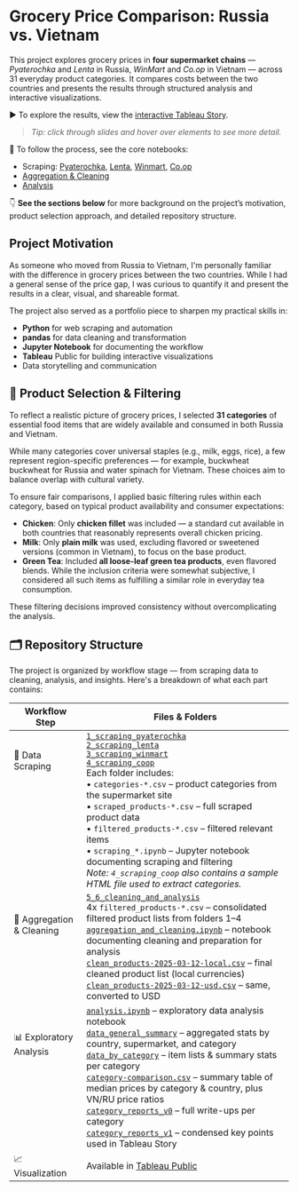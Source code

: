 # Grocery Price Comparison: Russia vs. Vietnam

This project explores grocery prices in **four supermarket chains** — *Pyaterochka* and *Lenta* in Russia, *WinMart* and *Co.op* in Vietnam — across 31 everyday product categories.
It compares costs between the two countries and presents the results through structured analysis and interactive visualizations.  

▶️ To explore the results, view the [interactive Tableau Story](https://public.tableau.com/views/GroceryPricesRussiavs_Vietnam/Final?:language=en-US&publish=yes&:sid=&:redirect=auth&:display_count=n&:origin=viz_share_link).  
> *Tip: click through slides and hover over elements to see more detail.*  

🧩 To follow the process, see the core notebooks:
- Scraping: [Pyaterochka](1_scraping_pyaterochka/scraping_pyaterochka.ipynb), [Lenta](2_scraping_lenta/scraping_lenta.ipynb), [Winmart](3_scraping_winmart/scraping_winmart.ipynb), [Co.op](4_scraping_coop/scraping_coop.ipynb)
- [Aggregation & Cleaning](5_6_cleaning_and_analysis/aggregation_and_cleaning.ipynb)
- [Analysis](5_6_cleaning_and_analysis/analysis.ipynb)

👇 **See the sections below** for more background on the project’s motivation, product selection approach, and detailed repository structure.

## Project Motivation

As someone who moved from Russia to Vietnam, I'm personally familiar with the difference in grocery prices between the two countries. While I had a general sense of the price gap, I was curious to quantify it and present the results in a clear, visual, and shareable format.

The project also served as a portfolio piece to sharpen my practical skills in:

- **Python** for web scraping and automation
- **pandas** for data cleaning and transformation
- **Jupyter Notebook** for documenting the workflow
- **Tableau** Public for building interactive visualizations
- Data storytelling and communication

## 🧃 Product Selection & Filtering

To reflect a realistic picture of grocery prices, I selected **31 categories** of essential food items that are widely available and consumed in both Russia and Vietnam.

While many categories cover universal staples (e.g., milk, eggs, rice), a few represent region-specific preferences — for example, buckwheat buckwheat for Russia and water spinach for Vietnam. These choices aim to balance overlap with cultural variety.

To ensure fair comparisons, I applied basic filtering rules within each category, based on typical product availability and consumer expectations:

- **Chicken**: Only **chicken fillet** was included — a standard cut available in both countries that reasonably represents overall chicken pricing.
- **Milk**: Only **plain milk** was used, excluding flavored or sweetened versions (common in Vietnam), to focus on the base product.
- **Green Tea**: Included **all loose-leaf green tea products**, even flavored blends. While the inclusion criteria were somewhat subjective, I considered all such items as fulfilling a similar role in everyday tea consumption.

These filtering decisions improved consistency without overcomplicating the analysis.

## 🗂️ Repository Structure

The project is organized by workflow stage — from scraping data to cleaning, analysis, and insights. Here's a breakdown of what each part contains:

| **Workflow Step**           | **Files & Folders**                                                                 |
|----------------------------|--------------------------------------------------------------------------------------|
| 🛒 Data Scraping<br><br><br><br><br><br><br><br><br><br> | [`1_scraping_pyaterochka`](1_scraping_pyaterochka/)<br>[`2_scraping_lenta`](2_scraping_lenta/)<br>[`3_scraping_winmart`](3_scraping_winmart/)<br>[`4_scraping_coop`](4_scraping_coop/)<br>Each folder includes:<br>• `categories-*.csv` – product categories from the supermarket site<br>• `scraped_products-*.csv` – full scraped product data<br>• `filtered_products-*.csv` – filtered relevant items<br>• `scraping_*.ipynb` – Jupyter notebook documenting scraping and filtering<br>_Note: `4_scraping_coop` also contains a sample HTML file used to extract categories._ |
| 🧼 Aggregation & Cleaning<br><br><br><br><br> | [`5_6_cleaning_and_analysis`](5_6_cleaning_and_analysis/)<br>4x `filtered_products-*.csv` – consolidated filtered product lists from folders 1–4<br>[`aggregation_and_cleaning.ipynb`](5_6_cleaning_and_analysis/aggregation_and_cleaning.ipynb) – notebook documenting cleaning and preparation for analysis<br>[`clean_products-2025-03-12-local.csv`](5_6_cleaning_and_analysis/clean_products-2025-03-12-local.csv) – final cleaned product list (local currencies)<br>[`clean_products-2025-03-12-usd.csv`](5_6_cleaning_and_analysis/clean_products-2025-03-12-usd.csv) – same, converted to USD |
| 📊 Exploratory Analysis<br><br><br><br><br><br><br> | [`analysis.ipynb`](5_6_cleaning_and_analysis/analysis.ipynb) – exploratory data analysis notebook<br>[`data_general_summary`](5_6_cleaning_and_analysis/data_general_summary/) – aggregated stats by country, supermarket, and category<br>[`data_by_category`](5_6_cleaning_and_analysis/data_by_category/) – item lists & summary stats per category<br>[`category-comparison.csv`](5_6_cleaning_and_analysis/category-comparison.csv) – summary table of median prices by category & country, plus VN/RU price ratios<br>[`category_reports_v0`](5_6_cleaning_and_analysis/category_reports_v0/) – full write-ups per category<br>[`category_reports_v1`](5_6_cleaning_and_analysis/category_reports_v1/) – condensed key points used in Tableau Story |
| 📈 Visualization | Available in [Tableau Public](https://public.tableau.com/views/GroceryPricesRussiavs_Vietnam/Final?:language=en-US&publish=yes&:sid=&:redirect=auth&:display_count=n&:origin=viz_share_link) |
